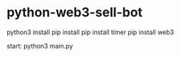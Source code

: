 # python-web3-sell-bot

python3 install
pip install
pip install timer
pip install web3

start: python3 main.py

